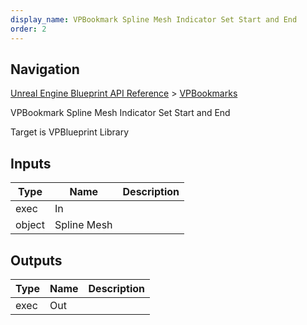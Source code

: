 ```yaml
---
display_name: VPBookmark Spline Mesh Indicator Set Start and End
order: 2
---
```

## Navigation

[Unreal Engine Blueprint API Reference](https://dev.epicgames.com/documentation/en-us/unreal-engine/BlueprintAPI) > [VPBookmarks](https://dev.epicgames.com/documentation/en-us/unreal-engine/BlueprintAPI/VPBookmarks)

VPBookmark Spline Mesh Indicator Set Start and End

Target is VPBlueprint Library

## Inputs

| Type | Name | Description |
| --- | --- | --- |
| exec | In |  |
| object | Spline Mesh |  |

## Outputs

| Type | Name | Description |
| --- | --- | --- |
| exec | Out |  |
